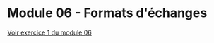 # Module 06 - Formats d'échanges

[Voir exercice 1 du module 06](https://github.com/PiFou86/420-W30-SF/blob/master/Module06_Formats_Echanges/Module06_Formats_Echanges_Exercices.md)
